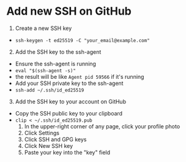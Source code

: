 # Add new SSH on GitHub

1. Create a new SSH key

- `ssh-keygen -t ed25519 -C "your_email@example.com"`

2. Add the SSH key to the ssh-agent

- Ensure the ssh-agent is running
- `eval "$(ssh-agent -s)"`
- the result will be like `Agent pid 59566` if it's running
- Add your SSH private key to the ssh-agent
- `ssh-add ~/.ssh/id_ed25519`

3. Add the SSH key to your account on GitHub

- Copy the SSH public key to your clipboard
- `clip < ~/.ssh/id_ed25519.pub`
  1. In the upper-right corner of any page, click your profile photo
  2. Click Settings
  3. Click SSH and GPG keys
  4. Click New SSH key
  5. Paste your key into the "key" field
